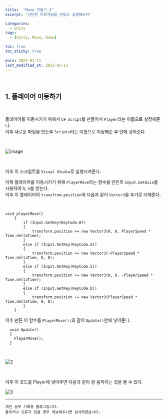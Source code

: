 ```yaml
---
title:  "Maze 만들기 2"
excerpt: "간단한 미로게임을 만들고 실행해보자"

categories:
  - Unity
tags:
  - [Unity, Maze, Game]

toc: true
toc_sticky: true
 
date: 2023-01-11
last_modified_at: 2023-01-13
---
```


<br>

## 1. 플레이어 이동하기

<br>

플레이어를 이동시키기 위해서 `C# Script`를 만들어서 `Player`라는 이름으로 설정해준다.  
이후 새로운 파일을 만든후 `Scripts`라는 이름으로 지정해준 후 안에 넣어준다.

<br>

![image](https://user-images.githubusercontent.com/37824506/212277902-54e07212-8ccc-4faa-b2fc-0755ac3206ec.png)

<br>

이후 이 스크립트를 `Visual Studio`로 실행시켜준다.  

이제 플레이어를 이동시키기 위해 `PlayerMove`라는 함수를 만든후 `Input.GetAxis`를 사용하여 h, v를 받는다.  
이후 이 플레이어의 `transfrom.position`에 다음과 같이 `Vector3`을 추가로 더해준다.

<br>

```
void playerMove()
    {
        if (Input.GetKey(KeyCode.W))
        {
            transform.position += new Vector3(0, 0, PlayerSpeed * Time.deltaTime);
        }
        else if (Input.GetKey(KeyCode.A))
        {
            transform.position += new Vector3(-PlayerSpeed * Time.deltaTime, 0, 0);
        }
        else if (Input.GetKey(KeyCode.S))
        {
            transform.position += new Vector3(0, 0, -PlayerSpeed * Time.deltaTime);
        }
        else if (Input.GetKey(KeyCode.D))
        {
            transform.position += new Vector3(PlayerSpeed * Time.deltaTime, 0, 0);
        }
    }
```

이후 만든 이 함수를 `PlayerMove();`와 같이 `Update()`안에 넣어준다.

```
  void Update()
  {
    PlayerMove();
  }
```
<br>

![2](https://user-images.githubusercontent.com/37824506/212282007-b9d734cf-be74-450f-b625-2d3fc3296152.gif)  


<br>

이후 이 코드를 Player에 넣어주면 다음과 같이 잘 움직이는 것을 볼 수 있다.  


![3](https://user-images.githubusercontent.com/37824506/212282815-6e40cfe9-b5c4-48a6-aca3-f1fc4a4be339.gif)

***
    개인 공부 기록용 블로그입니다.
    틀리거나 오류가 있을 경우 제보해주시면 감사하겠습니다.